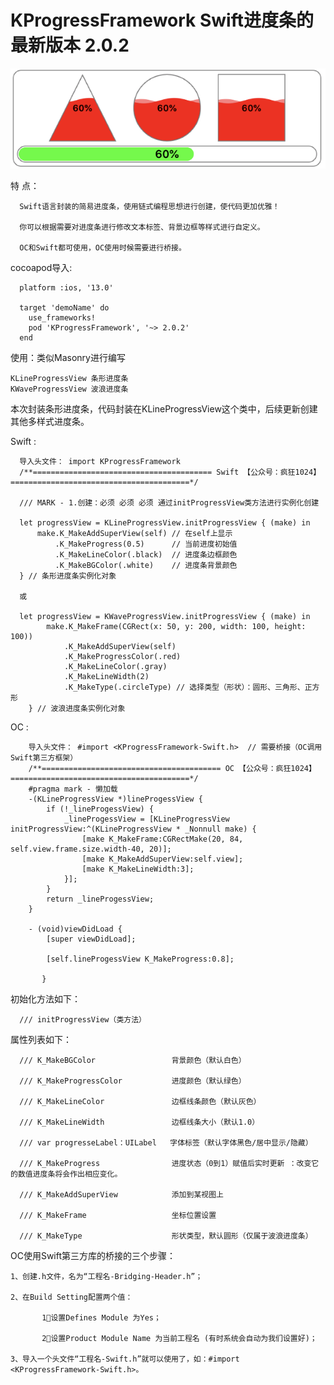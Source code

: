 
# KProgressFramework Swift进度条的最新版本 2.0.2
![Image](https://github.com/questerMan/KProgressFramework/blob/master/zhanshi.png)

特 点：

      Swift语言封装的简易进度条，使用链式编程思想进行创建，使代码更加优雅！
      
      你可以根据需要对进度条进行修改文本标签、背景边框等样式进行自定义。
      
      OC和Swift都可使用，OC使用时候需要进行桥接。
      
cocoapod导入:

      platform :ios, '13.0'

      target 'demoName' do
        use_frameworks!
        pod 'KProgressFramework', '~> 2.0.2'
      end

使用：类似Masonry进行编写
    
    KLineProgressView 条形进度条
    KWaveProgressView 波浪进度条

本次封装条形进度条，代码封装在KLineProgressView这个类中，后续更新创建其他多样式进度条。

Swift :

      导入头文件： import KProgressFramework
      /**======================================== Swift 【公众号：疯狂1024】========================================*/

      /// MARK - 1.创建：必须 必须 必须 通过initProgressView类方法进行实例化创建

      let progressView = KLineProgressView.initProgressView { (make) in    
          make.K_MakeAddSuperView(self) // 在self上显示
              .K_MakeProgress(0.5)      // 当前进度初始值
              .K_MakeLineColor(.black)  // 进度条边框颜色
              .K_MakeBGColor(.white)    // 进度条背景颜色
      } // 条形进度条实例化对象
      
      或
      
      let progressView = KWaveProgressView.initProgressView { (make) in
            make.K_MakeFrame(CGRect(x: 50, y: 200, width: 100, height: 100))
                .K_MakeAddSuperView(self)
                .K_MakeProgressColor(.red)
                .K_MakeLineColor(.gray)
                .K_MakeLineWidth(2)
                .K_MakeType(.circleType) // 选择类型（形状）：圆形、三角形、正方形
        } // 波浪进度条实例化对象
        

OC :

        导入头文件： #import <KProgressFramework-Swift.h>  // 需要桥接（OC调用Swift第三方框架）
        /**======================================== OC 【公众号：疯狂1024】========================================*/
        #pragma mark - 懒加载 
        -(KLineProgressView *)lineProgessView {
            if (!_lineProgessView) {
                _lineProgessView = [KLineProgressView initProgressView:^(KLineProgressView * _Nonnull make) {
                    [make K_MakeFrame:CGRectMake(20, 84, self.view.frame.size.width-40, 20)];
                    [make K_MakeAddSuperView:self.view];
                    [make K_MakeLineWidth:3];
                }];
            }
            return _lineProgessView;
        }

        - (void)viewDidLoad {
            [super viewDidLoad];
    
            [self.lineProgessView K_MakeProgress:0.8];
   
           }
      
      

初始化方法如下：

      /// initProgressView（类方法）

属性列表如下：

      /// K_MakeBGColor                 背景颜色（默认白色）

      /// K_MakeProgressColor           进度颜色（默认绿色）

      /// K_MakeLineColor               边框线条颜色（默认灰色）

      /// K_MakeLineWidth               边框线条大小（默认1.0）

      /// var progresseLabel：UILabel   字体标签（默认字体黑色/居中显示/隐藏）

      /// K_MakeProgress                进度状态（0到1）赋值后实时更新 ：改变它的数值进度条将会作出相应变化。

      /// K_MakeAddSuperView            添加到某视图上

      /// K_MakeFrame                   坐标位置设置
     
      /// K_MakeType                    形状类型，默认圆形（仅属于波浪进度条）


OC使用Swift第三方库的桥接的三个步骤：
      
    1、创建.h文件，名为“工程名-Bridging-Header.h”；
    
    2、在Build Setting配置两个值： 
    
           1⃣️设置Defines Module 为Yes； 
           
           2⃣️设置Product Module Name 为当前工程名 (有时系统会自动为我们设置好)；
    
    3、导入一个头文件“工程名-Swift.h”就可以使用了，如：#import <KProgressFramework-Swift.h>。
     
